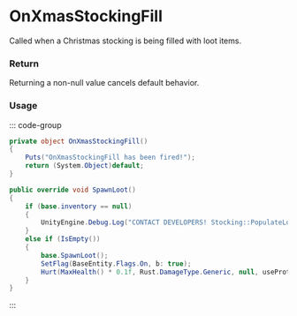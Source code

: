 # OnXmasStockingFill
<Badge type="info" text="Seasonal"/><Badge type="danger" text="Carbon Compatible"/><Badge type="warning" text="Oxide Compatible"/>
Called when a Christmas stocking is being filled with loot items.

### Return
Returning a non-null value cancels default behavior.

### Usage
::: code-group
```csharp [Example]
private object OnXmasStockingFill()
{
	Puts("OnXmasStockingFill has been fired!");
	return (System.Object)default;
}
```
```csharp [Source — Assembly-CSharp @ Stocking]
public override void SpawnLoot()
{
	if (base.inventory == null)
	{
		UnityEngine.Debug.Log("CONTACT DEVELOPERS! Stocking::PopulateLoot has null inventory!!! " + base.name);
	}
	else if (IsEmpty())
	{
		base.SpawnLoot();
		SetFlag(BaseEntity.Flags.On, b: true);
		Hurt(MaxHealth() * 0.1f, Rust.DamageType.Generic, null, useProtection: false);
	}
}

```
:::
